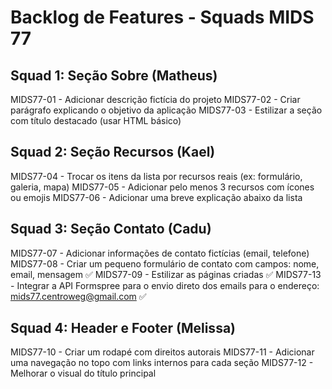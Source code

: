 # Backlog de Features - Squads MIDS 77

## Squad 1: Seção Sobre (Matheus)
MIDS77-01 - Adicionar descrição fictícia do projeto
MIDS77-02 - Criar parágrafo explicando o objetivo da aplicação
MIDS77-03 - Estilizar a seção com título destacado (usar HTML básico)

## Squad 2: Seção Recursos (Kael)
MIDS77-04 - Trocar os itens da lista por recursos reais (ex: formulário, galeria, mapa)
MIDS77-05 - Adicionar pelo menos 3 recursos com ícones ou emojis
MIDS77-06 - Adicionar uma breve explicação abaixo da lista

## Squad 3: Seção Contato (Cadu)
MIDS77-07 - Adicionar informações de contato fictícias (email, telefone)
MIDS77-08 - Criar um pequeno formulário de contato com campos: nome, email, mensagem ✅
MIDS77-09 - Estilizar as páginas criadas ✅
MIDS77-13 - Integrar a API Formspree para o envio direto dos emails para o endereço: mids77.centroweg@gmail.com ✅

## Squad 4: Header e Footer (Melissa)
MIDS77-10 - Criar um rodapé com direitos autorais
MIDS77-11 - Adicionar uma navegação no topo com links internos para cada seção
MIDS77-12 - Melhorar o visual do título principal
